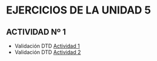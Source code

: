 # EJERCICIOS DE LA UNIDAD 5

## ACTIVIDAD Nº 1
- Validación DTD [Actividad 1](./A1/)
- Validación DTD [Actividad 2](./A2/)
